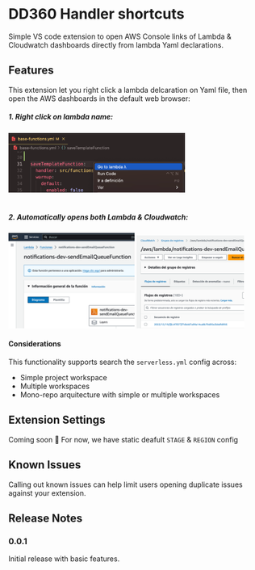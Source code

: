 # DD360 Handler shortcuts

Simple VS code extension to open AWS Console links of Lambda & Cloudwatch dashboards directly from lambda Yaml declarations.

## Features

This extension let you right click a lambda delcaration on Yaml file, then open the AWS dashboards in the default web browser:

##### 1. Right click on lambda name:

<img width="350" alt="Right click on lambda" src="media/right_click.png">

<br>
<br>

##### 2. Automatically opens both Lambda & Cloudwatch:

<img width="250" alt="Aws console Lambda dashboard" src="media/lambda_aws.png">

<img width="213" alt="Aws console Cloudwatch dashboard" src="media/cloudwatch_aws.png">

#### Considerations

This functionality supports search the `serverless.yml` config across:

- Simple project workspace
- Multiple workspaces
- Mono-repo arquitecture with simple or multiple workspaces

## Extension Settings

Coming soon 🚧 For now, we have static deafult `STAGE` & `REGION` config

## Known Issues

Calling out known issues can help limit users opening duplicate issues against your extension.

## Release Notes

### 0.0.1

Initial release with basic features.

